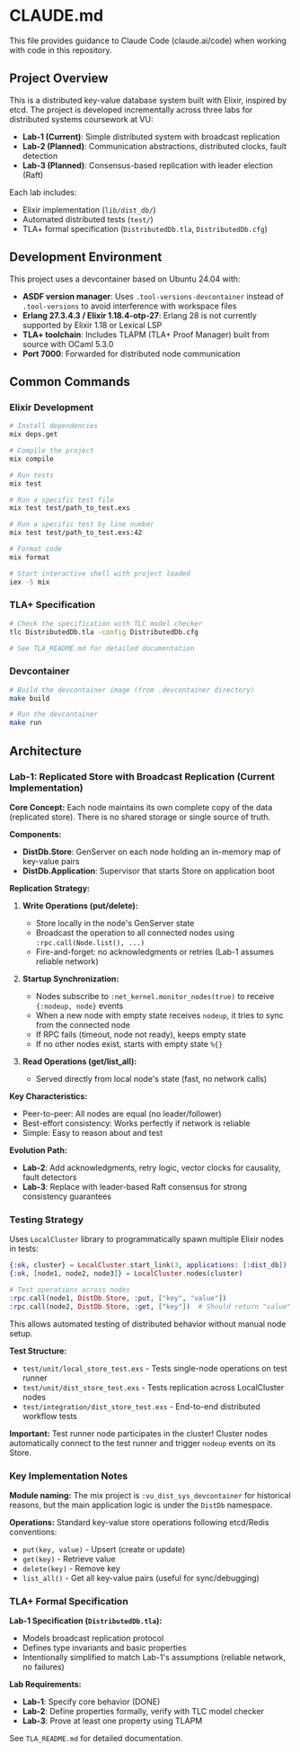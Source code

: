 # CLAUDE.md

This file provides guidance to Claude Code (claude.ai/code) when working with code in this repository.

## Project Overview

This is a distributed key-value database system built with Elixir, inspired by etcd. The project is developed incrementally across three labs for distributed systems coursework at VU:

- **Lab-1 (Current)**: Simple distributed system with broadcast replication
- **Lab-2 (Planned)**: Communication abstractions, distributed clocks, fault detection
- **Lab-3 (Planned)**: Consensus-based replication with leader election (Raft)

Each lab includes:
- Elixir implementation (`lib/dist_db/`)
- Automated distributed tests (`test/`)
- TLA+ formal specification (`DistributedDb.tla`, `DistributedDb.cfg`)

## Development Environment

This project uses a devcontainer based on Ubuntu 24.04 with:
- **ASDF version manager**: Uses `.tool-versions-devcontainer` instead of `.tool-versions` to avoid interference with workspace files
- **Erlang 27.3.4.3 / Elixir 1.18.4-otp-27**: Erlang 28 is not currently supported by Elixir 1.18 or Lexical LSP
- **TLA+ toolchain**: Includes TLAPM (TLA+ Proof Manager) built from source with OCaml 5.3.0
- **Port 7000**: Forwarded for distributed node communication

## Common Commands

### Elixir Development
```bash
# Install dependencies
mix deps.get

# Compile the project
mix compile

# Run tests
mix test

# Run a specific test file
mix test test/path_to_test.exs

# Run a specific test by line number
mix test test/path_to_test.exs:42

# Format code
mix format

# Start interactive shell with project loaded
iex -S mix
```

### TLA+ Specification
```bash
# Check the specification with TLC model checker
tlc DistributedDb.tla -config DistributedDb.cfg

# See TLA_README.md for detailed documentation
```

### Devcontainer
```bash
# Build the devcontainer image (from .devcontainer directory)
make build

# Run the devcontainer
make run
```

## Architecture

### Lab-1: Replicated Store with Broadcast Replication (Current Implementation)

**Core Concept:** Each node maintains its own complete copy of the data (replicated store). There is no shared storage or single source of truth.

**Components:**
- **DistDb.Store**: GenServer on each node holding an in-memory map of key-value pairs
- **DistDb.Application**: Supervisor that starts Store on application boot

**Replication Strategy:**

1. **Write Operations (put/delete):**
   - Store locally in the node's GenServer state
   - Broadcast the operation to all connected nodes using `:rpc.call(Node.list(), ...)`
   - Fire-and-forget: no acknowledgments or retries (Lab-1 assumes reliable network)

2. **Startup Synchronization:**
   - Nodes subscribe to `:net_kernel.monitor_nodes(true)` to receive `{:nodeup, node}` events
   - When a new node with empty state receives `nodeup`, it tries to sync from the connected node
   - If RPC fails (timeout, node not ready), keeps empty state
   - If no other nodes exist, starts with empty state `%{}`

3. **Read Operations (get/list_all):**
   - Served directly from local node's state (fast, no network calls)

**Key Characteristics:**
- Peer-to-peer: All nodes are equal (no leader/follower)
- Best-effort consistency: Works perfectly if network is reliable
- Simple: Easy to reason about and test

**Evolution Path:**
- **Lab-2**: Add acknowledgments, retry logic, vector clocks for causality, fault detectors
- **Lab-3**: Replace with leader-based Raft consensus for strong consistency guarantees

### Testing Strategy

Uses `LocalCluster` library to programmatically spawn multiple Elixir nodes in tests:

```elixir
{:ok, cluster} = LocalCluster.start_link(3, applications: [:dist_db])
{:ok, [node1, node2, node3]} = LocalCluster.nodes(cluster)

# Test operations across nodes
:rpc.call(node1, DistDb.Store, :put, ["key", "value"])
:rpc.call(node2, DistDb.Store, :get, ["key"])  # Should return "value"
```

This allows automated testing of distributed behavior without manual node setup.

**Test Structure:**
- `test/unit/local_store_test.exs` - Tests single-node operations on test runner
- `test/unit/dist_store_test.exs` - Tests replication across LocalCluster nodes
- `test/integration/dist_store_test.exs` - End-to-end distributed workflow tests

**Important:** Test runner node participates in the cluster! Cluster nodes automatically connect to the test runner and trigger `nodeup` events on its Store.

### Key Implementation Notes

**Module naming:** The mix project is `:vu_dist_sys_devcontainer` for historical reasons, but the main application logic is under the `DistDb` namespace.

**Operations:** Standard key-value store operations following etcd/Redis conventions:
- `put(key, value)` - Upsert (create or update)
- `get(key)` - Retrieve value
- `delete(key)` - Remove key
- `list_all()` - Get all key-value pairs (useful for sync/debugging)

### TLA+ Formal Specification

**Lab-1 Specification (`DistributedDb.tla`):**
- Models broadcast replication protocol
- Defines type invariants and basic properties
- Intentionally simplified to match Lab-1's assumptions (reliable network, no failures)

**Lab Requirements:**
- **Lab-1**: Specify core behavior (DONE)
- **Lab-2**: Define properties formally, verify with TLC model checker
- **Lab-3**: Prove at least one property using TLAPM

See `TLA_README.md` for detailed documentation.
